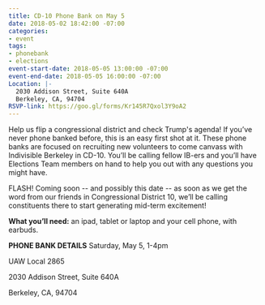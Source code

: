 ```yaml
---
title: CD-10 Phone Bank on May 5
date: 2018-05-02 18:42:00 -07:00
categories:
- event
tags:
- phonebank
- elections
event-start-date: 2018-05-05 13:00:00 -07:00
event-end-date: 2018-05-05 16:00:00 -07:00
Location: |-
  2030 Addison Street, Suite 640A
  Berkeley, CA, 94704
RSVP-link: https://goo.gl/forms/Kr145R7Qxol3Y9oA2
---
```


Help us flip a congressional district and check Trump's agenda!
If you’ve never phone banked before, this is an easy first shot at it. These phone banks are focused on recruiting new volunteers to come canvass with Indivisible Berkeley in CD-10. You’ll be calling fellow IB-ers and you’ll have Elections Team members on hand to help you out with any questions you might have.

FLASH!  Coming soon -- and possibly this date -- as soon as we get the word from our friends in Congressional District 10, we’ll be calling constituents there to start generating mid-term excitement!

**What you’ll need:** an ipad, tablet or laptop and your cell phone, with earbuds.

**PHONE BANK DETAILS**
Saturday, May 5, 1-4pm

UAW Local 2865

2030 Addison Street, Suite 640A

Berkeley, CA, 94704
